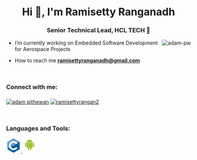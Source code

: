   <h1 align="center">Hi 👋, I'm Ramisetty Ranganadh </h1>
<h3 align="center">Senior Technical Lead, HCL TECH 🌟</h3>

<p><img align="right" src="https://github.com/Adam-pw/Adam-pw/blob/main/animation_500_kxa883sd.gif" alt="adam-pw"></p>
<ul>
<li>
<p> I’m currently working on Embedded Software Development for Aerospace Projects </p>
</li>
<li>
<p> How to reach me <strong><a href="mailto:ramisettyranganadh@gmail.com">ramisettyranganadh@gmail.com</a></strong></p>
</li>
</ul>
<br>
<h3 align="left">Connect with me:</h3>
<p align="left">
  <a href="https://www.linkedin.com/in/ranganadh-ramisetty-69aba551/" target="blank"><img align="middle" src="https://raw.githubusercontent.com/rahuldkjain/github-profile-readme-generator/master/src/images/icons/Social/linked-in-alt.svg" alt="adam pithewan" height="30" width="40"></a>

  <a href="https://www.hackerrank.com/profile/ramisettyrangan2" target="blank">
<img align="middle" src="https://raw.githubusercontent.com/rahuldkjain/github-profile-readme-generator/master/src/images/icons/Social/hackerrank.svg" alt="ramisettyrangan2" height="30" width="40">
</a>

</p>
<br>
<h3 align="left">Languages and Tools:</h3>
<p align="left">  
  <a href="https://www.cprogramming.com/" target="_blank" rel="noreferrer"> <img src="https://raw.githubusercontent.com/devicons/devicon/master/icons/c/c-original.svg" alt="c" width="40" height="40"> </a> 
  <a href="https://developer.android.com" target="_blank" rel="noreferrer"> <img src="https://raw.githubusercontent.com/devicons/devicon/master/icons/android/android-original-wordmark.svg" alt="android" width="40" height="40"> </a>
</p>
